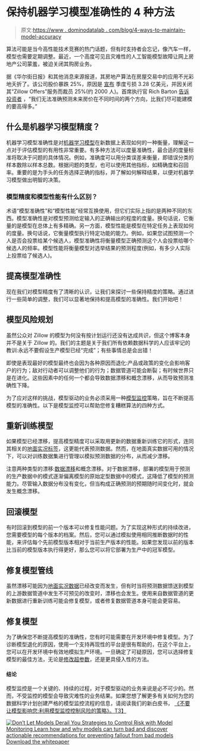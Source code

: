 # 保持机器学习模型准确性的 4 种方法

> 原文:[https://www . dominodatalab . com/blog/4-ways-to-maintain-model-accuracy](https://www.dominodatalab.com/blog/4-ways-to-maintain-model-accuracy)

算法可能是当今高性能技术竞赛的热门话题，但有时支持者会忘记，像汽车一样，模型也需要定期调整。最近，一个高度可见且灾难性的人工智能模型故障让网上房地产公司蒙羞，被迫关闭其购房业务。

据《华尔街日报》和其他消息来源报道，其房地产算法在房屋交易中的应用不光彩地夭折了。该公司股价暴跌 25%，原因是 [宣布](https://investors.zillowgroup.com/investors/news-and-events/news/news-details/2021/Zillow-Group-Reports-Third-Quarter-2021-Financial-Results--Shares-Plan-to-Wind-Down-Zillow-Offers-Operations/default.aspx) 季度亏损 3.28 亿美元，并因关闭其“Zillow Offers”服务而裁员 25%(约 2000 人)。首席执行官 Rich Barton [告诉投资者](https://www.cnbc.com/2021/11/03/zillow-stock-plunges-24percent-after-company-exits-home-buying-business.html) ，“我们无法准确预测未来房价在不同时间的两个方向，比我们尽可能建模的要高得多。”

## 什么是机器学习模型精度？

机器学习模型准确性是对[机器学习模型](/blog/a-guide-to-machine-learning-models)在新数据上表现如何的一种衡量，理解这一点对于评估模型的有用性非常重要。有多种方法可以度量准确性，最合适的度量标准将取决于问题的具体情况。例如，准确度可以用分类误差来衡量，即错误分类的样本数除以样本总数。根据问题的类型，也可以使用其他指标，如精确度和召回率。重要的是为手头的任务选择正确的指标，并了解如何解释结果，以便对机器学习模型做出明智的决策。

### 模型精度和模型性能有什么区别？

术语“模型准确性”和“模型性能”经常互换使用，但它们实际上指的是两种不同的东西。模型准确性是对模型预测给定输入的正确输出的程度的度量。换句话说，它衡量的是模型在总体上有多精确。另一方面，模型性能是模型在特定任务上表现如何的度量。换句话说，它衡量模型执行特定功能的能力。例如，如果您试图预测一个人是否会投票给某个候选人，模型准确性将衡量模型正确预测这个人会投票给哪个候选人的频率。模型性能将衡量模型对选举结果的预测程度(例如，有多少人实际上投票给了候选人)。

## 提高模型准确性

现在我们对模型精度有了清晰的认识，让我们来探讨一些保持精度的策略。通过进行一些简单的调整，我们可以显著地保持和提高模型的准确性。我们开始吧！

## 模型风险规划

虽然公众对 Zillow 的模型为何没有按计划运行还没有达成共识，但这个博客本身并不是关于 Zillow 的。我们的主题是关于我们所有依赖数据科学的人应该牢记的教训:永远不要假设生产模型已经“完成”；有些事情总是会出错！

即使是表现最好的模型最终也会因为各种原因而退化:产品或政策的变化会影响客户的行为；敌对行动者可以调整他们的行为；数据管道可能会断裂；有时候世界只是在进化。这些因素中的任何一个都会导致数据漂移和概念漂移，从而导致预测准确性下降。

为了应对这样的挑战，模型驱动的业务必须采用一种[模型监控](/data-science-dictionary/model-monitoring)策略，旨在不断提高模型的准确性。以下是模型监控可以帮助您修复糟糕算法的四种方式。

## 重新训练模型

如果模型已经漂移，提高模型精度可以采取用更新的数据重新训练它的形式，连同其相关的[地面实况标签](/data-science-dictionary/ground-truth)，这更能代表预测数据。然而，在地面真实数据可用的情况下，可以对训练数据集进行管理以模拟预测数据的分布，从而减少漂移。

注意两种类型的漂移:[数据漂移](https://blog.dominodatalab.com/data-drift-detection-for-image-classifiers)和概念漂移。对于数据漂移，部署的模型用于预测的生产数据中的模式逐渐偏离模型的原始定型数据中的模式，这降低了模型的预测能力。尽管输入数据分布没有变化，但当构成正确预测的预期随时间变化时，就会发生概念漂移。

## 回滚模型

有时回滚到模型的前一个版本可以修复性能问题。为了实现这种形式的持续改进，您需要模型的每个版本的档案。然后，您可以通过模拟使用相同推断数据时的性能，来评估每个先前模型版本相对于当前生产版本的性能。如果您发现以前的版本比当前的模型版本执行得更好，那么您可以将它部署为生产中的冠军模型。

## 修复模型管线

虽然漂移可能因为[地面实况数据](/data-science-dictionary/ground-truth)已经改变而发生，但有时当将预测数据馈送到模型的上游数据管道中发生不可预见的改变时，漂移也会发生。使用来自数据管道的更新数据进行重新训练可能会修复模型，或者修复数据管道本身可能会更容易。

## 修复模型

为了确保您不断提高模型的准确性，您有时可能需要在开发环境中修复模型。为了诊断模型退化的原因，使用一个支持再现性的平台是很有帮助的，在这个平台上，您可以在开发环境中有效地模拟生产环境。一旦确定了可疑原因，您可以选择修复模型的最佳方法，无论是[修改超参数](/data-science-dictionary/hyperparameter-tuning)，还是更具侵入性的方法。

#### 结论

模型监控是一个关键的、持续的过程，对于模型驱动的业务来说是必不可少的。然而，不受监控的模型会导致灾难性的业务结果。如果您想了解更多有关如何为您的数据科学计划创建严格的模型监控流程的信息，请阅读我们的新白皮书， [《不要让模型影响您:利用模型监控控制风险的策略》。T3】](https://www.dominodatalab.com/resources/dont-let-models-derail-you)

[![Don’t Let Models Derail You  Strategies to Control Risk with Model Monitoring  Learn how and why models can turn bad and discover actionable recommendations for preventing fallout from bad models Download the whitepaper](../Images/94f493986c69c0e61036225bab4c71ba.png)](https://cta-redirect.hubspot.com/cta/redirect/6816846/3d40566f-b5a2-4820-8b9e-9cf81a3a7d2d)